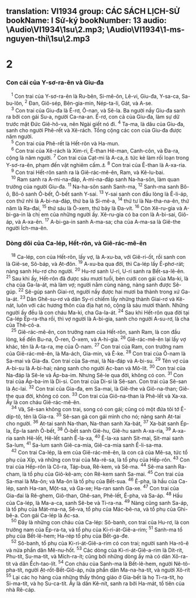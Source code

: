 translation: VI1934
group: CÁC SÁCH LỊCH-SỬ
bookName: I Sử-ký 
bookNumber: 13
audio: \Audio\VI1934\1su\2.mp3; \Audio\VI1934\1-ms-nguyen-thi\1su\2.mp3
-------

<div class="title"><h1>2</h1><h3>Con cái của Y-sơ-ra-ên và Giu-đa</h3></div>
<span class="verse 1su_2_1"> <sup>1</sup> Con trai của Y-sơ-ra-ên là Ru-bên, Si-mê-ôn, Lê-vi, Giu-đa, Y-sa-ca, Sa-bu-lôn, </span>
<span class="verse 1su_2_2"><sup>2</sup> Đan, Giô-sép, Bên-gia-min, Nép-ta-li, Gát, và A-se. <br/></span>
<span class="verse 1su_2_3"> <sup>3</sup> Con trai của Giu-đa là Ê-rơ, Ô-nan, và Sê-la. Ba người nầy Giu-đa sanh ra bởi con gái Su-a, người Ca-na-an. Ê-rơ, con cả của Giu-đa, làm sự dữ trước mặt Đức Giê-hô-va, nên Ngài giết nó đi. </span>
<span class="verse 1su_2_4"><sup>4</sup> Ta-ma, là dâu của Giu-đa, sanh cho người Phê-rết và Xê-rách. Tổng cộng các con của Giu-đa được năm người. <br/></span>
<span class="verse 1su_2_5"> <sup>5</sup> Con trai của Phê-rết là Hết-rôn và Ha-mun. <br/></span>
<span class="verse 1su_2_6"> <sup>6</sup> Con trai của Xê-rách là Xim-ri, Ê-than Hê-man, Canh-côn, và Đa-ra, cộng là năm người. </span>
<span class="verse 1su_2_7"><sup>7</sup> Con trai của Cạt-mi là A-ca,<a data-toggle="tooltip" data-placement="bottom" title="Hãy coi sách Gios 7:1; tên đó là A-can">⚓</a> tức kẻ làm rối loạn trong Y-sơ-ra-ên, phạm đến vật nghiêm cấm.<a data-toggle="tooltip" data-placement="bottom" title="Gios 7:1">⚓</a></span>
<span class="verse 1su_2_8"><sup>8</sup> Con trai của Ê-than là A-xa-ria. <br/></span>
<span class="verse 1su_2_9"> <sup>9</sup> Con trai Hết-rôn sanh ra là Giê-rác-mê-ên, Ram, và Kê-lu-bai. <br/></span>
<span class="verse 1su_2_10"> <sup>10</sup> Ram sanh ra A-mi-na-đáp, A-mi-na-đáp sanh Na-ha-sôn, làm quan trưởng của người Giu-đa. </span>
<span class="verse 1su_2_11"><sup>11</sup> Na-ha-sôn sanh Sanh-ma, </span>
<span class="verse 1su_2_12"><sup>12</sup> Sanh-ma sanh Bô-ô, Bô-ô sanh Ô-bết, Ô-bết sanh Y-sai. </span>
<span class="verse 1su_2_13"><sup>13</sup> Y-sai sanh con đầu lòng là Ê-li-áp, con thứ nhì là A-bi-na-đáp, thứ ba là Si-mê-a, </span>
<span class="verse 1su_2_14"><sup>14</sup> thứ tư là Na-tha-na-ên, thứ năm là Ra-đai, </span>
<span class="verse 1su_2_15"><sup>15</sup> thứ sáu là Ô-xem, thứ bảy là Đa-vít. </span>
<span class="verse 1su_2_16"><sup>16</sup> Còn Xê-ru-gia và A-bi-ga-in là chị em của những người ấy. Xê-ru-gia có ba con là A-bi-sai, Giô-áp, và A-xa-ên. </span>
<span class="verse 1su_2_17"><sup>17</sup> A-bi-ga-in sanh A-ma-sa; cha của A-ma-sa là Giê-the người Ích-ma-ên. <br/></span>
<div class="title"><h3>Dòng dõi của Ca-lép, Hết-rôn, và Giê-rác-mê-ên</h3></div>
<span class="verse 1su_2_18"> <sup>18</sup> Ca-lép, con của Hết-rôn, lấy vợ, là A-xu-ba, với Giê-ri-ốt, rồi sanh con là Giê-se, Sô-báp, và Ạt-đôn. </span>
<span class="verse 1su_2_19"><sup>19</sup> A-xu-ba qua đời, thì Ca-lép lấy Ê-phơ-rát; nàng sanh Hu-rơ cho người. </span>
<span class="verse 1su_2_20"><sup>20</sup> Hu-rơ sanh U-ri, U-ri sanh ra Bết-sa-lê-ên. </span>
<span class="verse 1su_2_21"><sup>21</sup> Sau khi ấy, Hết-rôn đã được sáu mươi tuổi, bèn cưới con gái của Ma-ki, là cha của Ga-la-át, mà làm vợ; người nằm cùng nàng, nàng sanh được Sê-gúp. </span>
<span class="verse 1su_2_22"><sup>22</sup> Sê-gúp sanh Giai-rơ, người nầy được hai mươi ba thành trong xứ Ga-la-át. </span>
<span class="verse 1su_2_23"><sup>23</sup> Dân Ghê-su-rơ và dân Sy-ri chiếm lấy những thành Giai-rơ và Kê-nát, luôn với các hương thôn của địa hạt nó, cộng là sáu mươi thành. Những người ấy đều là con cháu Ma-ki, cha Ga-la-át. </span>
<span class="verse 1su_2_24"><sup>24</sup> Sau khi Hết-rôn qua đời tại Ca-lép Ép-ra-tha rồi, thì vợ người là A-bi-gia, sanh cho người A-su-rơ, là cha của Thê-cô-a. <br/></span>
<span class="verse 1su_2_25"> <sup>25</sup> Giê-rác-mê-ên, con trưởng nam của Hết-rôn, sanh Ram, là con đầu lòng, kế đến Bu-na, Ô-ren, Ô-xem, và A-hi-gia. </span>
<span class="verse 1su_2_26"><sup>26</sup> Giê-rác-mê-ên lại lấy vợ khác, tên là A-ta-ra, mẹ của Ô-nam. </span>
<span class="verse 1su_2_27"><sup>27</sup> Con trai của Ram, con trưởng nam của Giê-rác-mê-ên, là Ma-ách, Gia-min, và Ê-ke. </span>
<span class="verse 1su_2_28"><sup>28</sup> Con trai của Ô-nam là Sa-mai và Gia-đa. Con trai của Sa-mai, là Na-đáp và A-bi-su. </span>
<span class="verse 1su_2_29"><sup>29</sup> Tên vợ của A-bi-su là A-bi-hai; nàng sanh cho người Ạc-ban và Mô-lít. </span>
<span class="verse 1su_2_30"><sup>30</sup> Con trai của Na-đáp là Sê-le và Áp-ba-im. Nhưng Sê-le qua đời, không có con. </span>
<span class="verse 1su_2_31"><sup>31</sup> Con trai của Áp-ba-im là Di-si. Con trai của Di-si là Sê-san. Con trai của Sê-san là Ạc-lai. </span>
<span class="verse 1su_2_32"><sup>32</sup> Con trai của Gia-đa, em Sa-mai, là Giê-the và Giô-na-than; Giê-the qua đời, không có con. </span>
<span class="verse 1su_2_33"><sup>33</sup> Con trai của Giô-na-than là Phê-lết và Xa-xa. Ấy là con cháu Giê-rác-mê-ên. <br/></span>
<span class="verse 1su_2_34"> <sup>34</sup> Vả, Sê-san không con trai, song có con gái; cũng có một đứa tôi tớ Ê-díp-tô, tên là Gia-ra. </span>
<span class="verse 1su_2_35"><sup>35</sup> Sê-san gả con gái mình cho nó; nàng sanh Ạt-tai cho người. </span>
<span class="verse 1su_2_36"><sup>36</sup> Ạt-tai sanh Na-than, Na-than sanh Xa-bát, </span>
<span class="verse 1su_2_37"><sup>37</sup> Xa-bát sanh Ép-la, Ép-la sanh Ô-bết, </span>
<span class="verse 1su_2_38"><sup>38</sup> Ô-bết sanh Giê-hu, Giê-hu sanh A-xa-ria, </span>
<span class="verse 1su_2_39"><sup>39</sup> A-xa-ria sanh Hê-lết, Hê-lết sanh Ê-la-xa, </span>
<span class="verse 1su_2_40"><sup>40</sup> Ê-la-xa sanh Sít-mai, Sít-mai sanh Sa-lum, </span>
<span class="verse 1su_2_41"><sup>41</sup> Sa-lum sanh Giê-ca-mia, Giê-ca-mia sanh Ê-li-sa-ma. <br/></span>
<span class="verse 1su_2_42"> <sup>42</sup> Con trai Ca-lép, là em của Giê-rác-mê-ên, là con cả của Mê-sa, tức tổ phụ của Xíp, và những con trai của Ma-rê-sa, là tổ phụ của Hếp-rôn. </span>
<span class="verse 1su_2_43"><sup>43</sup> Con trai của Hếp-rôn là Cô-ra, Táp-bua, Rê-kem, và Sê-ma. </span>
<span class="verse 1su_2_44"><sup>44</sup> Sê-ma sanh Ra-cham, là tổ phụ của Giô-kê-am; còn Rê-kem sanh Sa-mai. </span>
<span class="verse 1su_2_45"><sup>45</sup> Con trai của Sa-mai là Ma-ôn; và Ma-ôn là tổ phụ của Bết-sua. </span>
<span class="verse 1su_2_46"><sup>46</sup> Ê-pha, là hầu của Ca-lép, sanh Ha-ran, Một-sa, và Ga-xe; Ha-ran sanh Ga-xe. </span>
<span class="verse 1su_2_47"><sup>47</sup> Con trai của Gia-đai là Rê-ghem, Giô-than, Ghê-san, Phê-lết, Ê-pha, và Sa-áp. </span>
<span class="verse 1su_2_48"><sup>48</sup> Hầu của Ca-lép, là Ma-a-ca, sanh Sê-be và Ti-ra-na. </span>
<span class="verse 1su_2_49"><sup>49</sup> Nàng cũng sanh Sa-áp, là tổ phụ của Mát-ma-na, Sê-va, tổ phụ của Mác-bê-na, và tổ phụ của Ghi-bê-a. Con gái Ca-lép là Ạc-sa. <br/></span>
<span class="verse 1su_2_50"> <sup>50</sup> Đây là những con cháu của Ca-lép: Sô-banh, con trai của Hu-rơ, là con trưởng nam của Ép-ra-ta, và tổ phụ của Ki-ri-át-Giê-a-rim; </span>
<span class="verse 1su_2_51"><sup>51</sup> Sanh-ma tổ phụ của Bết-lê-hem; Ha-rép tổ phụ của Bết-ga-đe. <br/></span>
<span class="verse 1su_2_52"> <sup>52</sup> Sô-banh, tổ phụ của Ki-ri-át-Giê-a-rim có con trai; người sanh Ha-rô-ê và nửa phần dân Mê-nu-hốt. </span>
<span class="verse 1su_2_53"><sup>53</sup> Các dòng của Ki-ri-át-Giê-a-rim là Dít-rít, Phu-tít, Su-ma-tít, và Mích-ra-ít; cũng bởi những dòng ấy mà có dân Xô-ra-tít và dân Ếch-tao-lít. </span>
<span class="verse 1su_2_54"><sup>54</sup> Con cháu của Sanh-ma là Bết-lê-hem, người Nê-tô-pha-tít, người Ạt-rốt-Bết-Giô-áp, nửa phần dân Ma-na-ha-tít, và người Xô-rít </span>
<span class="verse 1su_2_55"><sup>55</sup> Lại các họ hàng của những thầy thông giáo ở Gia-bết là họ Ti-ra-tít, họ Si-ma-tít, và họ Su-ca-tít. Ấy là dân Kê-nít, sanh ra bởi Ha-mát, tổ tiên của nhà Rê-cáp. <br/></span>
